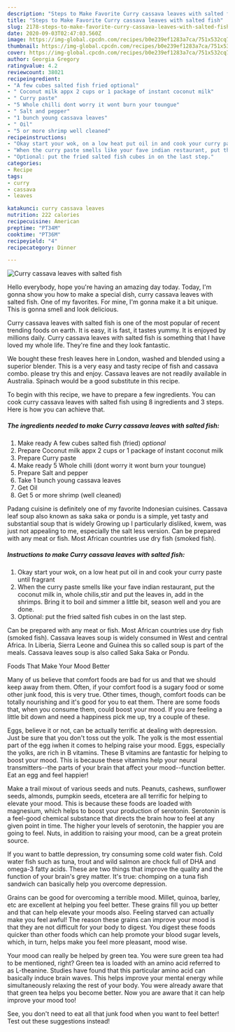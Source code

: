 ```yaml
---
description: "Steps to Make Favorite Curry cassava leaves with salted fish"
title: "Steps to Make Favorite Curry cassava leaves with salted fish"
slug: 2178-steps-to-make-favorite-curry-cassava-leaves-with-salted-fish
date: 2020-09-03T02:47:03.560Z
image: https://img-global.cpcdn.com/recipes/b0e239ef1283a7ca/751x532cq70/curry-cassava-leaves-with-salted-fish-recipe-main-photo.jpg
thumbnail: https://img-global.cpcdn.com/recipes/b0e239ef1283a7ca/751x532cq70/curry-cassava-leaves-with-salted-fish-recipe-main-photo.jpg
cover: https://img-global.cpcdn.com/recipes/b0e239ef1283a7ca/751x532cq70/curry-cassava-leaves-with-salted-fish-recipe-main-photo.jpg
author: Georgia Gregory
ratingvalue: 4.2
reviewcount: 38021
recipeingredient:
- "A few cubes salted fish fried optional"
- " Coconut milk appx 2 cups or 1 package of instant coconut milk"
- " Curry paste"
- "5 Whole chilli dont worry it wont burn your toungue"
- " Salt and pepper"
- "1 bunch young cassava leaves"
- " Oil"
- "5 or more shrimp well cleaned"
recipeinstructions:
- "Okay start your wok, on a low heat put oil in and cook your curry paste until fragrant"
- "When the curry paste smells like your fave indian restaurant, put the coconut milk in, whole chilis,stir and put the leaves in, add in the shrimps. Bring it to boil and simmer a little bit, season well and you are done."
- "Optional: put the fried salted fish cubes in on the last step."
categories:
- Recipe
tags:
- curry
- cassava
- leaves

katakunci: curry cassava leaves 
nutrition: 222 calories
recipecuisine: American
preptime: "PT34M"
cooktime: "PT36M"
recipeyield: "4"
recipecategory: Dinner

---
```



![Curry cassava leaves with salted fish](https://img-global.cpcdn.com/recipes/b0e239ef1283a7ca/751x532cq70/curry-cassava-leaves-with-salted-fish-recipe-main-photo.jpg)

Hello everybody, hope you're having an amazing day today. Today, I'm gonna show you how to make a special dish, curry cassava leaves with salted fish. One of my favorites. For mine, I'm gonna make it a bit unique. This is gonna smell and look delicious.

Curry cassava leaves with salted fish is one of the most popular of recent trending foods on earth. It is easy, it is fast, it tastes yummy. It is enjoyed by millions daily. Curry cassava leaves with salted fish is something that I have loved my whole life. They're fine and they look fantastic.

We bought these fresh leaves here in London, washed and blended using a superior blender. This is a very easy and tasty recipe of fish and cassava combo. please try this and enjoy. Cassava leaves are not readily available in Australia. Spinach would be a good substitute in this recipe.


To begin with this recipe, we have to prepare a few ingredients. You can cook curry cassava leaves with salted fish using 8 ingredients and 3 steps. Here is how you can achieve that.

<!--inarticleads1-->

##### The ingredients needed to make Curry cassava leaves with salted fish:

1. Make ready A few cubes salted fish (fried) *optional*
1. Prepare  Coconut milk appx 2 cups or 1 package of instant coconut milk
1. Prepare  Curry paste
1. Make ready 5 Whole chilli (dont worry it wont burn your toungue)
1. Prepare  Salt and pepper
1. Take 1 bunch young cassava leaves
1. Get  Oil
1. Get 5 or more shrimp (well cleaned)


Padang cuisine is definitely one of my favorite Indonesian cuisines. Cassava leaf soup also known as saka saka or pondu is a simple, yet tasty and substantial soup that is widely Growing up I particularly disliked, kwem, was just not appealing to me, especially the salt less version. Can be prepared with any meat or fish. Most African countries use dry fish (smoked fish). 

<!--inarticleads2-->

##### Instructions to make Curry cassava leaves with salted fish:

1. Okay start your wok, on a low heat put oil in and cook your curry paste until fragrant
1. When the curry paste smells like your fave indian restaurant, put the coconut milk in, whole chilis,stir and put the leaves in, add in the shrimps. Bring it to boil and simmer a little bit, season well and you are done.
1. Optional: put the fried salted fish cubes in on the last step.


Can be prepared with any meat or fish. Most African countries use dry fish (smoked fish). Cassava leaves soup is widely consumed in West and central Africa. In Liberia, Sierra Leone and Guinea this so called soup is part of the meals. Cassava leaves soup is also called Saka Saka or Pondu. 

Foods That Make Your Mood Better


Many of us believe that comfort foods are bad for us and that we should keep away from them. Often, if your comfort food is a sugary food or some other junk food, this is very true. Other times, though, comfort foods can be totally nourishing and it's good for you to eat them. There are some foods that, when you consume them, could boost your mood. If you are feeling a little bit down and need a happiness pick me up, try a couple of these.

Eggs, believe it or not, can be actually terrific at dealing with depression. Just be sure that you don't toss out the yolk. The yolk is the most essential part of the egg iwhen it comes to helping raise your mood. Eggs, especially the yolks, are rich in B vitamins. These B vitamins are fantastic for helping to boost your mood. This is because these vitamins help your neural transmitters--the parts of your brain that affect your mood--function better. Eat an egg and feel happier!

Make a trail mixout of various seeds and nuts. Peanuts, cashews, sunflower seeds, almonds, pumpkin seeds, etcetera are all terrific for helping to elevate your mood. This is because these foods are loaded with magnesium, which helps to boost your production of serotonin. Serotonin is a feel-good chemical substance that directs the brain how to feel at any given point in time. The higher your levels of serotonin, the happier you are going to feel. Nuts, in addition to raising your mood, can be a great protein source.

If you want to battle depression, try consuming some cold water fish. Cold water fish such as tuna, trout and wild salmon are chock full of DHA and omega-3 fatty acids. These are two things that improve the quality and the function of your brain's grey matter. It's true: chomping on a tuna fish sandwich can basically help you overcome depression. 

Grains can be good for overcoming a terrible mood. Millet, quinoa, barley, etc are excellent at helping you feel better. These grains fill you up better and that can help elevate your moods also. Feeling starved can actually make you feel awful! The reason these grains can improve your mood is that they are not difficult for your body to digest. You digest these foods quicker than other foods which can help promote your blood sugar levels, which, in turn, helps make you feel more pleasant, mood wise.

Your mood can really be helped by green tea. You were sure green tea had to be mentioned, right? Green tea is loaded with an amino acid referred to as L-theanine. Studies have found that this particular amino acid can basically induce brain waves. This helps improve your mental energy while simultaneously relaxing the rest of your body. You were already aware that that green tea helps you become better. Now you are aware that it can help improve your mood too!

See, you don't need to eat all that junk food when you want to feel better! Test out  these suggestions  instead!

